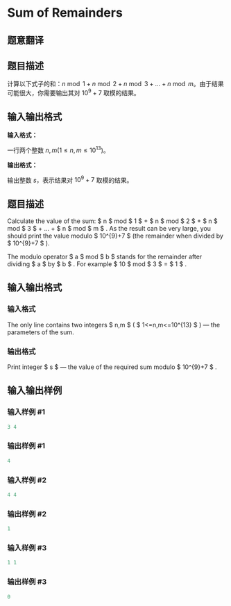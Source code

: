 # Sum of Remainders

## 题意翻译

## 题目描述

计算以下式子的和：$n \bmod 1 + n \bmod 2 + n \bmod 3 + \dots + n \bmod m$。由于结果可能很大，你需要输出其对 $10^9+7$ 取模的结果。

## 输入输出格式

**输入格式：**

一行两个整数 $n,m(1 \leq n,m \leq 10^{13})$。

**输出格式：**

输出整数 $s$，表示结果对 $10^9+7$ 取模的结果。

## 题目描述

Calculate the value of the sum: $ n $ mod $ 1 $ + $ n $ mod $ 2 $ + $ n $ mod $ 3 $ + ... + $ n $ mod $ m $ . As the result can be very large, you should print the value modulo $ 10^{9}+7 $ (the remainder when divided by $ 10^{9}+7 $ ).

The modulo operator $ a $ mod $ b $ stands for the remainder after dividing $ a $ by $ b $ . For example $ 10 $ mod $ 3 $ = $ 1 $ .

## 输入输出格式

### 输入格式

The only line contains two integers $ n,m $ ( $ 1<=n,m<=10^{13} $ ) — the parameters of the sum.

### 输出格式

Print integer $ s $ — the value of the required sum modulo $ 10^{9}+7 $ .

## 输入输出样例

### 输入样例 #1

```cpp
3 4

```
### 输出样例 #1

```cpp
4

```
### 输入样例 #2

```cpp
4 4

```
### 输出样例 #2

```cpp
1

```
### 输入样例 #3

```cpp
1 1

```
### 输出样例 #3

```cpp
0

```
